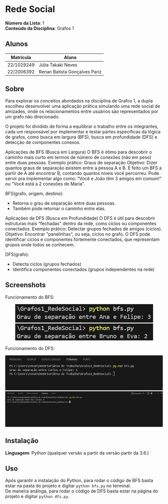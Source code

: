 # Rede Social

**Número da Lista**: 1<br>
**Conteúdo da Disciplina**: Grafos 1<br>

## Alunos
|Matrícula | Aluno |
| -- | -- |
| 22/1029249  |  Júlia Takaki Neves |
| 22/2006392  |  Renan Batista Gonçalves Pariz |

## Sobre 
Para explorar os conceitos abordados na disciplina de Grafos 1, a dupla escolheu desenvolver uma aplicação prática simulando uma rede social de amizades, onde os relacionamentos entre usuários são representados por um grafo não direcionado.

O projeto foi dividido de forma a equilibrar o trabalho entre os integrantes, cada um responsável por implementar e testar partes específicas da lógica de grafos, como busca em largura (BFS), busca em profundidade (DFS) e detecção de componentes conexos.

Aplicações de BFS (Busca em Largura)
O BFS é ótimo para descobrir o caminho mais curto em termos de número de conexões (não em peso) entre duas pessoas.
Exemplo prático: Graus de separação
Objetivo: Dizer quantos graus de separação existem entre a pessoa A e B.
É feito um BFS a partir de A até encontrar B, contando quantos níveis você percorreu.
Pode servir pra implementar algo como: “Você e João têm 3 amigos em comum!” ou “Você está a 2 conexões de Maria”.

BFS(grafo, origem, destino):
- Retorna o grau de separação entre duas pessoas.
- Também pode retornar o caminho entre elas.

Aplicações de DFS (Busca em Profundidade)
O DFS é útil para descobrir estruturas mais "fechadas" dentro da rede, como ciclos ou componentes conectados.
Exemplo prático: Detectar grupos fechados de amigos (ciclos).
Objetivo: Encontrar "panelinhas", ou seja, ciclos no grafo.
O DFS pode identificar ciclos e componentes fortemente conectados, que representam grupos onde todos se conhecem.

DFS(grafo):
- Detecta ciclos (grupos fechados)
- Identifica componentes conectados (grupos independentes na rede)

## Screenshots
Funcionamento do BFS:
<center>
  <img src="assets/bfs1.jpg" alt="BFS">
  <img src="assets/bfs2.jpg" alt="BFS">
</center>

Funcionamento do DFS:
<center>
  <img src="assets/dfs1.png" alt="DFS">
  <img src="assets/dfs2.png" alt="DFS">

</center>

## Instalação 
**Linguagem**: Python (qualquer versão a partir da versão partir da 3.6.)<br>

## Uso 
Após garantir a instalação do Python, para rodar o código de BFS basta estar na pasta do projeto e digitar `python bfs.py` no terminal. <br>
De maneira análoga, para rodar o código de DFS basta estar na página do projeto e digitar `python dfs.py`.
